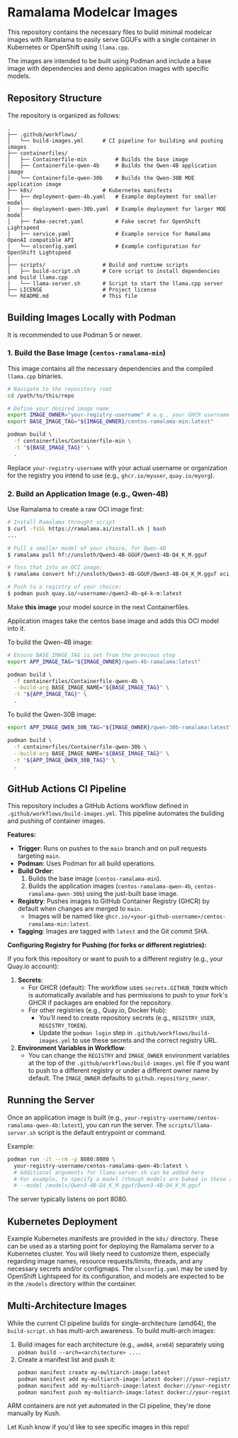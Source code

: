 # Ramalama Modelcar Images

This repository contains the necessary files to build minimal modelcar images with Ramalama to easily serve GGUFs with a single container in Kubernetes or OpenShift using `llama.cpp`.

The images are intended to be built using Podman and include a base image with dependencies and demo application images with specific models.

## Repository Structure

The repository is organized as follows:

```
.
├── .github/workflows/        
│   └── build-images.yml      # CI pipeline for building and pushing images
├── containerfiles/
│   ├── Containerfile-min         # Builds the base image           
│   ├── Containerfile-qwen-4b     # Builds the Qwen-4B application image
│   └── Containerfile-qwen-30b    # Builds the Qwen-30B MOE application image
├── k8s/                      # Kubernetes manifests
│   ├── deployment-qwen-4b.yaml   # Example deployment for smaller model
│   ├── deployment-qwen-30b.yaml  # Example deployment for larger MOE model
│   ├── fake-secret.yaml          # Fake secret for OpenShift Lightspeed
│   ├── service.yaml              # Example service for Ramalama OpenAI compatible API
│   └── olsconfig.yaml            # Example configuration for OpenShift Lightspeed
│
├── scripts/                  # Build and runtime scripts
│   ├── build-script.sh       # Core script to install dependencies and build llama.cpp
│   └── llama-server.sh       # Script to start the llama.cpp server
├── LICENSE                   # Project license
└── README.md                 # This file
```

## Building Images Locally with Podman

It is recommended to use Podman 5 or newer.

### 1. Build the Base Image (`centos-ramalama-min`)

This image contains all the necessary dependencies and the compiled `llama.cpp` binaries.

```bash
# Navigate to the repository root
cd /path/to/this/repo

# Define your desired image name
export IMAGE_OWNER="your-registry-username" # e.g., your GHCR username like "myuser" or quay.io username
export BASE_IMAGE_TAG="${IMAGE_OWNER}/centos-ramalama-min:latest"

podman build \
  -f containerfiles/Containerfile-min \
  -t "${BASE_IMAGE_TAG}" \
  .
```
Replace `your-registry-username` with your actual username or organization for the registry you intend to use (e.g., `ghcr.io/myuser`, `quay.io/myorg`).

### 2. Build an Application Image (e.g., Qwen-4B)

Use Ramalama to create a raw OCI image first:
```bash
# Install Ramalama throught script
$ curl -fsSL https://ramalama.ai/install.sh | bash
...

# Pull a smaller model of your choice, for Qwen-4B
$ ramalama pull hf://unsloth/Qwen3-4B-GGUF/Qwen3-4B-Q4_K_M.gguf

# Toss that into an OCI image:
$ ramalama convert hf://unsloth/Qwen3-4B-GGUF/Qwen3-4B-Q4_K_M.gguf oci://quay.io/<username>/qwen3-4b-q4-k-m:latest

# Push to a registry of your choice:
$ podman push quay.io/<username>/qwen3-4b-q4-k-m:latest
```

Make **this image** your model source in the next Containerfiles.

Application images take the centos base image and adds this OCI model into it.

To build the Qwen-4B image:

```bash
# Ensure BASE_IMAGE_TAG is set from the previous step
export APP_IMAGE_TAG="${IMAGE_OWNER}/qwen-4b-ramalama:latest"

podman build \
  -f containerfiles/Containerfile-qwen-4b \
  --build-arg BASE_IMAGE_NAME="${BASE_IMAGE_TAG}" \
  -t "${APP_IMAGE_TAG}" \
  .
```

To build the Qwen-30B image:
```bash
export APP_IMAGE_QWEN_30B_TAG="${IMAGE_OWNER}/qwen-30b-ramalama:latest"

podman build \
  -f containerfiles/Containerfile-qwen-30b \
  --build-arg BASE_IMAGE_NAME="${BASE_IMAGE_TAG}" \
  -t "${APP_IMAGE_QWEN_30B_TAG}" \
  .
```

## GitHub Actions CI Pipeline

This repository includes a GitHub Actions workflow defined in `.github/workflows/build-images.yml`. This pipeline automates the building and pushing of container images.

**Features:**

*   **Trigger**: Runs on pushes to the `main` branch and on pull requests targeting `main`.
*   **Podman**: Uses Podman for all build operations.
*   **Build Order**:
    1.  Builds the base image (`centos-ramalama-min`).
    2.  Builds the application images (`centos-ramalama-qwen-4b`, `centos-ramalama-qwen-30b`) using the just-built base image.
*   **Registry**: Pushes images to GitHub Container Registry (GHCR) by default when changes are merged to `main`.
    *   Images will be named like `ghcr.io/<your-github-username>/centos-ramalama-min:latest`.
*   **Tagging**: Images are tagged with `latest` and the Git commit SHA.

**Configuring Registry for Pushing (for forks or different registries):**

If you fork this repository or want to push to a different registry (e.g., your Quay.io account):

1.  **Secrets**:
    *   For GHCR (default): The workflow uses `secrets.GITHUB_TOKEN` which is automatically available and has permissions to push to your fork's GHCR if packages are enabled for the repository.
    *   For other registries (e.g., Quay.io, Docker Hub):
        *   You'll need to create repository secrets (e.g., `REGISTRY_USER`, `REGISTRY_TOKEN`).
        *   Update the `podman login` step in `.github/workflows/build-images.yml` to use these secrets and the correct registry URL.
2.  **Environment Variables in Workflow**:
    *   You can change the `REGISTRY` and `IMAGE_OWNER` environment variables at the top of the `.github/workflows/build-images.yml` file if you want to push to a different registry or under a different owner name by default. The `IMAGE_OWNER` defaults to `github.repository_owner`.

## Running the Server

Once an application image is built (e.g., `your-registry-username/centos-ramalama-qwen-4b:latest`), you can run the server. The `scripts/llama-server.sh` script is the default entrypoint or command.

Example:
```bash
podman run -it --rm -p 8080:8080 \
  your-registry-username/centos-ramalama-qwen-4b:latest \
  # Additional arguments for llama-server.sh can be added here
  # For example, to specify a model (though models are baked in these app images):
  # --model /models/Qwen3-4B-Q4_K_M.gguf/Qwen3-4B-Q4_K_M.gguf
```
The server typically listens on port 8080.

## Kubernetes Deployment

Example Kubernetes manifests are provided in the `k8s/` directory. These can be used as a starting point for deploying the Ramalama server to a Kubernetes cluster. You will likely need to customize them, especially regarding image names, resource requests/limits, threads, and any necessary secrets and/or configmaps. The `olsconfig.yaml` may be used by OpenShift Lightspeed for its configuration, and models are expected to be in the `/models` directory within the container.

## Multi-Architecture Images

While the current CI pipeline builds for single-architecture (amd64), the `build-script.sh` has multi-arch awareness.
To build multi-arch images:
1. Build images for each architecture (e.g., `amd64`, `arm64`) separately using `podman build --arch=<architecture> ...`.
2. Create a manifest list and push it:
   ```bash
   podman manifest create my-multiarch-image:latest
   podman manifest add my-multiarch-image:latest docker://your-registry/image:amd64-tag
   podman manifest add my-multiarch-image:latest docker://your-registry/image:arm64-tag
   podman manifest push my-multiarch-image:latest docker://your-registry/my-multiarch-image:latest
   ```
ARM containers are not yet automated in the CI pipeline, they're done manually by Kush.

Let Kush know if you'd like to see specific images in this repo!
